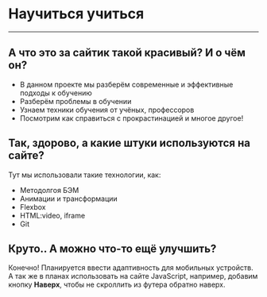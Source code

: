 # Научиться учиться
---
## А что это за сайтик такой красивый? И о чём он?
*  В данном проекте мы разберём современные и эффективные подходы к обучению
*  Разберём проблемы в обучении
*  Узнаем техники обучения от учёных, профессоров
*  Посмотрим как справиться с прокрастинацией и многое другое!
## Так, здорово, а какие штуки используются на сайте?
Тут мы использовали такие технологии, как:  
*  Методолгоя БЭМ
*  Анимации и трансформации
*  Flexbox 
*  HTML:video, iframe
*  Git
## Круто.. А можно что-то ещё улучшить?
Конечно! Планируется ввести адаптивность для мобильных устройств. А так же в планах использовать на сайте JavaScript, например, добавим кнопку **Наверх**, чтобы не скроллить из футера обратно наверх. 
